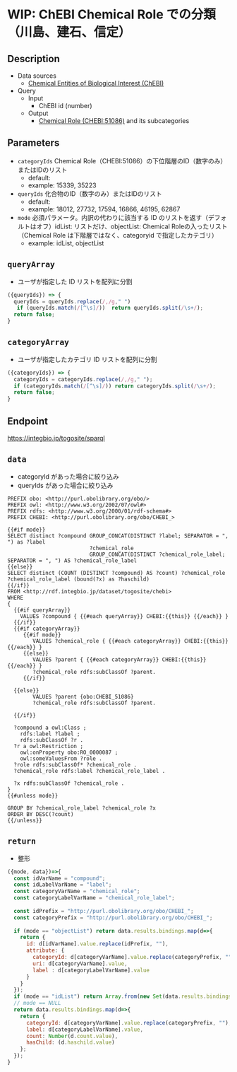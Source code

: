 # WIP: ChEBI Chemical Role での分類 （川島、建石、信定）

## Description

- Data sources
    -  [Chemical Entities of Biological Interest (ChEBI) ](https://www.ebi.ac.uk/chebi/) 
- Query
    - Input
        - ChEBI id (number)
    - Output
        -  [Chemical Role (CHEBI:51086)](https://www.ebi.ac.uk/chebi/searchId.do?chebiId=CHEBI:51086) and its subcategories

## Parameters

* `categoryIds` Chemical Role（CHEBI:51086）の下位階層のID（数字のみ）またはIDのリスト
  * default:  
  * example: 15339, 35223
* `queryIds` 化合物のID（数字のみ）またはIDのリスト
  * default: 
  * example: 18012, 27732, 17594, 16866, 46195, 62867   
* `mode` 必須パラメータ。内訳の代わりに該当する ID のリストを返す（デフォルトはオフ）idList: リストだけ、objectList: Chemical Roleの入ったリスト（Chemical Role は下階層ではなく、categoryid で指定したカテゴリ）
  * example: idList, objectList


## `queryArray`
- ユーザが指定した ID リストを配列に分割

```javascript
({queryIds}) => {
  queryIds = queryIds.replace(/,/g," ")
   if (queryIds.match(/[^\s]/))  return queryIds.split(/\s+/);
  return false;
}
```

## `categoryArray`
- ユーザが指定したカテゴリ ID リストを配列に分割

```javascript
({categoryIds}) => {
  categoryIds = categoryIds.replace(/,/g," ");
  if (categoryIds.match(/[^\s]/)) return categoryIds.split(/\s+/);
  return false;
}
```

## Endpoint

https://integbio.jp/togosite/sparql

## `data`
- categoryId があった場合に絞り込み
- queryIds があった場合に絞り込み
```sparql
PREFIX obo: <http://purl.obolibrary.org/obo/>
PREFIX owl: <http://www.w3.org/2002/07/owl#>
PREFIX rdfs: <http://www.w3.org/2000/01/rdf-schema#>
PREFIX CHEBI: <http://purl.obolibrary.org/obo/CHEBI_>

{{#if mode}}
SELECT distinct ?compound GROUP_CONCAT(DISTINCT ?label; SEPARATOR = ", ") as ?label 
                          ?chemical_role                                      
                          GROUP_CONCAT(DISTINCT ?chemical_role_label; SEPARATOR = ", ") AS ?chemical_role_label
{{else}}
SELECT distinct (COUNT (DISTINCT ?compound) AS ?count) ?chemical_role ?chemical_role_label (bound(?x) as ?haschild)
{{/if}}
FROM <http://rdf.integbio.jp/dataset/togosite/chebi>
WHERE 
{
  {{#if queryArray}}
    VALUES ?compound { {{#each queryArray}} CHEBI:{{this}} {{/each}} }
  {{/if}}
  {{#if categoryArray}}
     {{#if mode}}
        VALUES ?chemical_role { {{#each categoryArray}} CHEBI:{{this}} {{/each}} }
     {{else}}
        VALUES ?parent { {{#each categoryArray}} CHEBI:{{this}} {{/each}} }
        ?chemical_role rdfs:subClassOf ?parent.  
     {{/if}}
          
  {{else}}
        VALUES ?parent {obo:CHEBI_51086}
        ?chemical_role rdfs:subClassOf ?parent.  
  
  {{/if}}
      
  ?compound a owl:Class ;
    rdfs:label ?label ;
    rdfs:subClassOf ?r .
  ?r a owl:Restriction ;
    owl:onProperty obo:RO_0000087 ;
    owl:someValuesFrom ?role .
  ?role rdfs:subClassOf* ?chemical_role .
  ?chemical_role rdfs:label ?chemical_role_label .

  ?x rdfs:subClassOf ?chemical_role .
}
{{#unless mode}}

GROUP BY ?chemical_role_label ?chemical_role ?x
ORDER BY DESC(?count)
{{/unless}}

```



## `return`
- 整形
```javascript
({mode, data})=>{
  const idVarName = "compound";
  const idLabelVarName = "label";
  const categoryVarName = "chemical_role";
  const categoryLabelVarName = "chemical_role_label";
  
  const idPrefix = "http://purl.obolibrary.org/obo/CHEBI_";
  const categoryPrefix = "http://purl.obolibrary.org/obo/CHEBI_";
  
  if (mode == "objectList") return data.results.bindings.map(d=>{
    return {
      id: d[idVarName].value.replace(idPrefix, ""), 
      attribute: {
        categoryId: d[categoryVarName].value.replace(categoryPrefix, ""), 
        uri: d[categoryVarName].value,
        label : d[categoryLabelVarName].value
      }
    }
  });
  if (mode == "idList") return Array.from(new Set(data.results.bindings.map(d=>d[idVarName].value.replace(idPrefix, "")))); // unique
  // mode == NULL
  return data.results.bindings.map(d=>{ 
    return {
      categoryId: d[categoryVarName].value.replace(categoryPrefix, ""), 
      label: d[categoryLabelVarName].value,
      count: Number(d.count.value),
      hasChild: (d.haschild.value)
    };
  });	
}
```